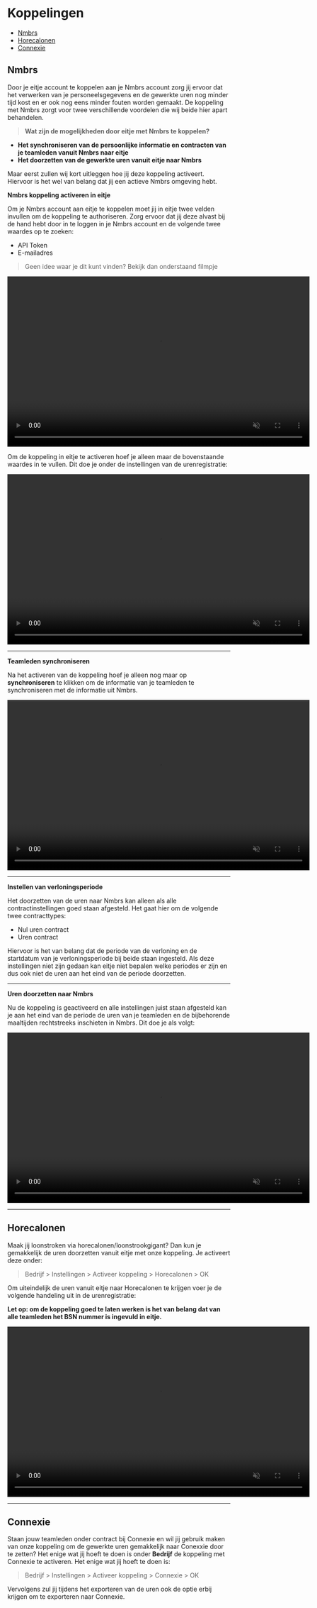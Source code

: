 # Koppelingen

* [Nmbrs](/koppelingen?id=nmbrs)
* [Horecalonen](/koppelingen?id=horecalonen)
* [Connexie](/koppelingen?id=connexie)


## Nmbrs 

Door je eitje account te koppelen aan je Nmbrs account zorg jij ervoor dat het verwerken van je personeelsgegevens en de gewerkte uren nog minder tijd kost en er ook nog eens minder fouten worden gemaakt. De koppeling met Nmbrs zorgt voor twee verschillende voordelen die wij beide hier apart behandelen. 

> **Wat zijn de mogelijkheden door eitje met Nmbrs te koppelen?**
* **Het synchroniseren van de persoonlijke informatie en contracten van je teamleden vanuit Nmbrs naar eitje**
* **Het doorzetten van de gewerkte uren vanuit eitje naar Nmbrs**

Maar eerst zullen wij kort uitleggen hoe jij deze koppeling activeert. Hiervoor is het wel van belang dat jij een actieve Nmbrs omgeving hebt. 

**Nmbrs koppeling activeren in eitje**

Om je Nmbrs account aan eitje te koppelen moet jij in eitje twee velden invullen om de koppeling te authoriseren. Zorg ervoor dat jij deze alvast bij de hand hebt door in te loggen in je Nmbrs account en de volgende twee waardes op te zoeken:
* API Token 
* E-mailadres

> Geen idee waar je dit kunt vinden? Bekijk dan onderstaand filmpje

<video controls
       muted 
       src="/assets/nmbrsAPIToken.mov"
       width="683"
       height="384">
</video>


Om de koppeling in eitje te activeren hoef je alleen maar de bovenstaande waardes in te vullen. Dit doe je onder de instellingen van de urenregistratie: 

<video controls
       muted 
       src="/assets/nmbrsActiveren.mov"
       width="683"
       height="384">
</video>

---


**Teamleden synchroniseren**

Na het activeren van de koppeling hoef je alleen nog maar op **synchroniseren** te klikken om de informatie van je teamleden te synchroniseren met de informatie uit Nmbrs.

<video controls
       muted 
       src="/assets/teamledenNmbrs.mov"
       width="683"
       height="384">
</video>


---

**Instellen van verloningsperiode**

Het doorzetten van de uren naar Nmbrs kan alleen als alle contractinstellingen goed staan afgesteld. Het gaat hier om de volgende twee contracttypes:

* Nul uren contract
* Uren contract

Hiervoor is het van belang dat de periode van de verloning en de startdatum van je verloningsperiode bij beide staan ingesteld. Als deze instellingen niet zijn gedaan kan eitje niet bepalen welke periodes er zijn en dus ook niet de uren aan het eind van de periode doorzetten. 


---

**Uren doorzetten naar Nmbrs**

Nu de koppeling is geactiveerd en alle instellingen juist staan afgesteld kan je aan het eind van de periode de uren van je teamleden en de bijbehorende maaltijden rechtstreeks inschieten in Nmbrs. Dit doe je als volgt:

<video controls
       muted 
       src="/assets/exporterenNmbrs.mov"
       width="683"
       height="384">
</video>


---


## Horecalonen

Maak jij loonstroken via horecalonen/loonstrookgigant? Dan kun je gemakkelijk de uren doorzetten vanuit eitje met onze koppeling. Je activeert deze onder: 

> Bedrijf > Instellingen > Activeer koppeling > Horecalonen > OK

Om uiteindelijk de uren vanuit eitje naar Horecalonen te krijgen voer je de volgende handeling uit in de urenregistratie: 

**Let op: om de koppeling goed te laten werken is het van belang dat van alle teamleden het BSN nummer is ingevuld in eitje.**

<video controls
       muted 
       src="/assets/horecalonenKoppeling.mov"
       width="683"
       height="384">
</video>

---



## Connexie

Staan jouw teamleden onder contract bij Connexie en wil jij gebruik maken van onze koppeling om de gewerkte uren gemakkelijk naar Conexxie door te zetten? Het enige wat jij hoeft te doen is onder **Bedrijf** de koppeling met Connexie te activeren. Het enige wat jij hoeft te doen is:
> Bedrijf > Instellingen > Activeer koppeling > Connexie > OK

Vervolgens zul jij tijdens het exporteren van de uren ook de optie erbij krijgen om te exporteren naar Connexie. 